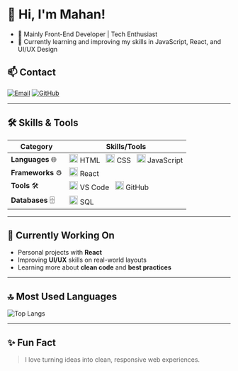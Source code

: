 # 👋 Hi, I'm Mahan!

- 🚀 Mainly Front-End Developer | Tech Enthusiast  
- 🌱 Currently learning and improving my skills in JavaScript, React, and UI/UX Design  

## 📫 Contact

[![Email](https://img.shields.io/badge/-Email-D14836?style=flat&logo=Gmail&logoColor=white)](mailto:gnusmhn@gmail.com)
[![GitHub](https://img.shields.io/badge/-GitHub-181717?style=flat&logo=GitHub&logoColor=white)](https://github.com/mhngenius)

---

## 🛠 Skills & Tools

| Category          | Skills/Tools                                                                 |
|-------------------|------------------------------------------------------------------------------|
| **Languages** 🌐  | <img src="https://cdn.jsdelivr.net/gh/devicons/devicon/icons/html5/html5-original.svg" alt="HTML" width="20"/> HTML &nbsp; <img src="https://cdn.jsdelivr.net/gh/devicons/devicon/icons/css3/css3-original.svg" alt="CSS" width="20"/> CSS &nbsp; <img src="https://cdn.jsdelivr.net/gh/devicons/devicon/icons/javascript/javascript-original.svg" alt="JavaScript" width="20"/> JavaScript |
| **Frameworks** ⚙️ | <img src="https://cdn.jsdelivr.net/gh/devicons/devicon/icons/react/react-original.svg" alt="React" width="20"/> React |
| **Tools** 🛠️      | <img src="https://cdn.jsdelivr.net/gh/devicons/devicon/icons/vscode/vscode-original.svg" alt="VS Code" width="20"/> VS Code &nbsp; <img src="https://cdn.jsdelivr.net/gh/devicons/devicon/icons/github/github-original.svg" alt="GitHub" width="20"/> GitHub |
| **Databases** 🗄️  | <img src="https://cdn.jsdelivr.net/gh/devicons/devicon/icons/mysql/mysql-original.svg" alt="MySQL" width="20"/> SQL |

---

## 📌 Currently Working On

- Personal projects with **React**
- Improving **UI/UX** skills on real-world layouts
- Learning more about **clean code** and **best practices**

---

## 🔝 Most Used Languages

![Top Langs](https://github-readme-stats.vercel.app/api/top-langs/?username=mhngenius&layout=compact&theme=radical)

---

## ✨ Fun Fact

> I love turning ideas into clean, responsive web experiences.
